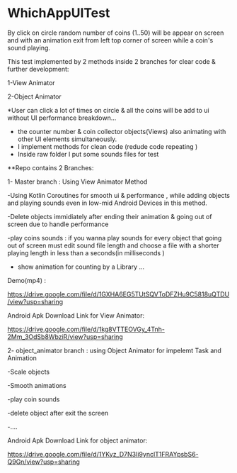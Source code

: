 # WhichAppUITest
By click on circle random number of coins (1..50) will be appear on screen and with an animation exit from left top corner of screen while a coin's sound playing.

 This test implemented by 2 methods inside 2 branches for clear code & further development:
 
 1-View Animator
 
 2-Object Animator
 
 
 *User can click a lot of times on circle & all the coins will be add to ui without UI performance breakdown...
 * the counter number & coin collector objects(Views) also animating with other UI elements simultaneously.
 * I implement methods for  clean code (redude code repeating )
 * Inside raw folder I put some sounds files for test
 
 **Repo contains 2 Branches:
 
 1- Master branch : Using View Animator Method
 
 -Using Kotlin Coroutines for smooth ui & performance , while adding objects and playing sounds even in low-mid Android Devices in this method.
 
 -Delete objects immidiately after ending their animation & going out of screen due to handle performance
 
 -play coins sounds : if you wanna play sounds for every object that going out of screen must edit sound file length and choose a file with a shorter playing length in less than a seconds(in milliseconds )
 
 - show animation for counting by a Library
 ...
 
 Demo(mp4) :
 
 https://drive.google.com/file/d/1GXHA6EG5TUtSQVToDFZHu9C5818uQTDU/view?usp=sharing
 
 Android Apk Download Link for View Animator:
 
 https://drive.google.com/file/d/1kg8VTTEOVGy_4Tnh-2Mm_3OdSb8WbziR/view?usp=sharing
 
 2- object_animator branch :
 using Object Animator for impelemt Task and Animation
 
 -Scale objects
 
 -Smooth animations
 
 -play coin sounds
 
 -delete object after exit the screen
 
 -....
 
  Android Apk Download Link for object animator:
  
https://drive.google.com/file/d/1YKyz_D7N3Ii9ynclT1FRAYpsbS6-Q9Gn/view?usp=sharing
 
 
